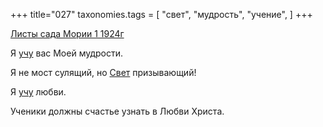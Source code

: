 +++
title="027"
taxonomies.tags = [
 "свет",
 "мудрость",
 "учение",
]
+++

[Листы сада Мории 1 1924г](/agni/1924)

Я [учу](/tags/учение) вас Моей мудрости.   

Я не мост сулящий, но [Свет](/tags/свет) призывающий!   

Я [учу](/tags/учение) любви.   

Ученики должны счастье узнать в Любви Христа.   

